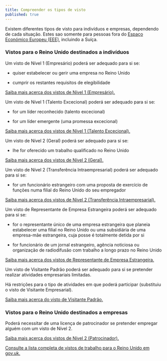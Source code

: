 ```yaml
---
title: Compreender os tipos de visto
published: true
---
```

Existem diferentes tipos de visto para indivíduos e empresas, dependendo de cada situação.
Estes sao somente para pessoas fora do [Espaço Económico Europeu (EEE)](https://www.gov.uk/eu-eea), incluindo a Suíça.

### Vistos para o Reino Unido destinados a indivíduos

Um visto de Nível 1 (Empresário) poderá ser adequado para si se:

- quiser estabelecer ou gerir uma empresa no Reino Unido

- cumprir os restantes requisitos de elegibilidade

[Saiba mais acerca dos vistos de Nível 1 (Empresário).](https://www.gov.uk/tier-1-entrepreneur/overview)

Um visto de Nível 1 (Talento Excecional) poderá ser adequado para si se:

- for um líder reconhecido (talento excecional)

- for um líder emergente (uma promessa excecional)


[Saiba mais acerca dos vistos de Nível 1 (Talento Excecional).](https://www.gov.uk/tier-1-exceptional-talent/overview)

Um visto de Nível 2 (Geral) poderá ser adequado para si se:

- lhe for oferecido um trabalho qualificado no Reino Unido

[Saiba mais acerca dos vistos de Nível 2 (Geral).](https://www.gov.uk/tier-2-general/overview)

Um visto de Nível 2 (Transferência Intraempresarial) poderá ser adequado para si se:

- for um funcionário estrangeiro com uma proposta de exercício de funções numa filial do Reino Unido do seu empregador

[Saiba mais acerca dos vistos de Nível 2 (Transferência Intraempresarial).](https://www.gov.uk/tier-2-intracompany-transfer-worker-visa/overview)

Um visto de Representante de Empresa Estrangeira poderá ser adequado para si se:

- for o representante único de uma empresa estrangeira que planeia estabelecer uma filial no Reino Unido ou uma subsidiária de uma empresa-mãe estrangeira, cuja posse é totalmente detida por si

- for funcionário de um jornal estrangeiro, agência noticiosa ou organização de radiodifusão com trabalho a longo prazo no Reino Unido

[Saiba mais acerca dos vistos de Representante de Empresa Estrangeira.](https://www.gov.uk/representative-overseas-business/overview)

Um visto de Visitante Padrão poderá ser adequado para si se pretender realizar atividades empresariais limitadas. 

Há restrições para o tipo de atividades em que poderá participar (substituiu o visto de Visitante Empresarial).

[Saiba mais acerca do visto de Visitante Padrão.](https://www.gov.uk/standard-visitor-visa)

### Vistos para o Reino Unido destinados a empresas

Poderá necessitar de uma licença de patrocinador se pretender empregar alguém com um visto de Nível 2.

[Saiba mais acerca dos vistos de Nível 2 (Patrocinador).](https://www.gov.uk/uk-visa-sponsorship-employers/overview)

[Consulte a lista completa de vistos de trabalho para o Reino Unido em gov.uk.](https://www.gov.uk/browse/visas-immigration/work-visas)
